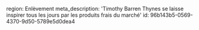 region: Enlèvement
meta_description: 'Timothy Barren Thynes se laisse inspirer tous les jours par les produits frais du marché'
id: 96b143b5-0569-4370-9d50-5789e5d0dea4
